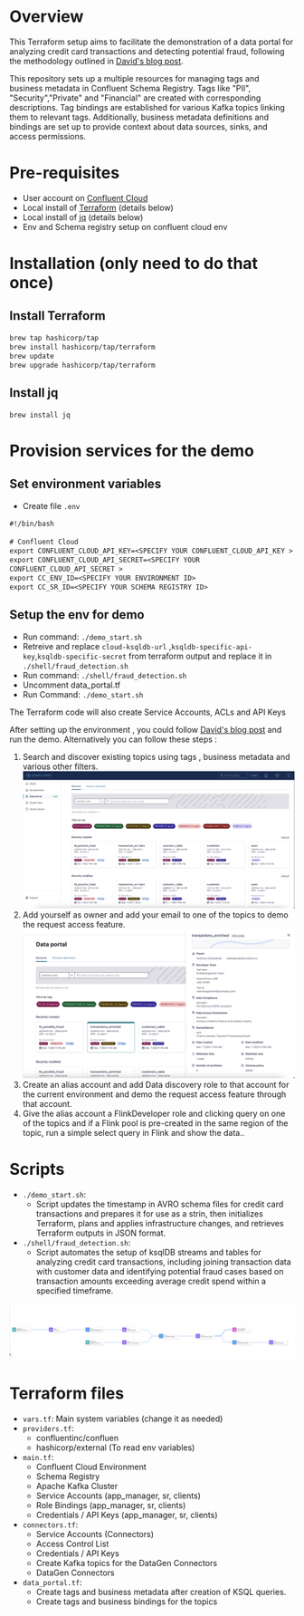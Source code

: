 # Overview

This Terraform setup aims to facilitate the demonstration of a data portal for analyzing credit card transactions and detecting potential fraud, following the methodology outlined in [David's blog post](https://confluentinc.atlassian.net/wiki/spaces/PM/pages/3232631844/Demo+the+Data+portal).

This repository sets up a multiple resources for managing tags and business metadata in Confluent Schema Registry. Tags like "PII", "Security","Private" and "Financial" are created with corresponding descriptions. Tag bindings are established for various Kafka topics linking them to relevant tags. Additionally, business metadata definitions and bindings are set up to provide context about data sources, sinks, and access permissions.

# Pre-requisites
- User account on [Confluent Cloud](https://www.confluent.io/confluent-cloud/tryfree)
- Local install of [Terraform](https://www.terraform.io) (details below)
- Local install of [jq](https://jqlang.github.io/jq/download) (details below)
- Env and Schema registry setup on confluent cloud env

# Installation (only need to do that once)

## Install Terraform
```
brew tap hashicorp/tap
brew install hashicorp/tap/terraform
brew update
brew upgrade hashicorp/tap/terraform
```

## Install jq
```
brew install jq
```

# Provision services for the demo

## Set environment variables
- Create file `.env`
```
#!/bin/bash

# Confluent Cloud
export CONFLUENT_CLOUD_API_KEY=<SPECIFY YOUR CONFLUENT_CLOUD_API_KEY >
export CONFLUENT_CLOUD_API_SECRET=<SPECIFY YOUR CONFLUENT_CLOUD_API_SECRET >
export CC_ENV_ID=<SPECIFY YOUR ENVIRONMENT ID>
export CC_SR_ID=<SPECIFY YOUR SCHEMA REGISTRY ID>
```

## Setup the env for demo 
- Run command: `./demo_start.sh`
- Retreive and replace `cloud-ksqldb-url` ,`ksqldb-specific-api-key`,`ksqldb-specific-secret` from terraform output and replace it in `./shell/fraud_detection.sh`
- Run command: `./shell/fraud_detection.sh`
- Uncomment data_portal.tf 
- Run Command: `./demo_start.sh`

The Terraform code will also create Service Accounts, ACLs and API Keys

After setting up the environment , you could follow [David's blog post](https://confluentinc.atlassian.net/wiki/spaces/PM/pages/3232631844/Demo+the+Data+portal) and run the demo. Alternatively you can follow these steps :
1. Search and discover existing topics using tags , business metadata and various other filters.
![image](docs/data_portal.png)
2. Add yourself as owner and add your email to one of the topics to demo the request access feature. 
![image](docs/metadata.png)
3. Create an alias account and add Data discovery role to that account for the current environment and demo the request access feature through that account.
4. Give the alias account a FlinkDeveloper role and clicking query on one of the topics and if a Flink pool is pre-created in the same region of the topic, run a simple select query in Flink and show the data..


# Scripts 
- `./demo_start.sh`: 
  - Script updates the timestamp in AVRO schema files for credit card transactions and prepares it for use as a strin, then initializes Terraform, plans and applies infrastructure changes, and retrieves Terraform outputs in JSON format.
- `./shell/fraud_detection.sh`:
  - Script automates the setup of ksqlDB streams and tables for analyzing credit card transactions, including joining transaction data with customer data and identifying potential fraud cases based on transaction amounts exceeding average credit spend within a specified timeframe.

![image](docs/lineage.png)

# Terraform files
- `vars.tf`: Main system variables (change it as needed)
- `providers.tf`:
  - confluentinc/confluen
  - hashicorp/external (To read env variables)
- `main.tf`: 
  - Confluent Cloud Environment
  - Schema Registry
  - Apache Kafka Cluster
  - Service Accounts (app_manager, sr, clients)
  - Role Bindings (app_manager, sr, clients)
  - Credentials / API Keys (app_manager, sr, clients)
- `connectors.tf`:
  - Service Accounts (Connectors)
  - Access Control List
  - Credentials / API Keys
  - Create Kafka topics for the DataGen Connectors
  - DataGen Connectors
- `data_portal.tf`:
  - Create tags and business metadata after creation of KSQL queries.
  - Create tags and business  bindings for the topics


